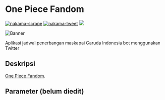 # One Piece Fandom

[![nakama-scrape](https://github.com/alfanugraha/onepiece/actions/workflows/nakama-scrape.yml/badge.svg)](https://github.com/alfanugraha/onepiece/actions/workflows/nakama-scrape.yml) [![nakama-tweet](https://github.com/alfanugraha/onepiece/actions/workflows/nakama-tweet.yml/badge.svg)](https://github.com/alfanugraha/onepiece/actions/workflows/nakama-tweet.yml) [![](https://img.shields.io/badge/Twitter-@onepiececharbot-white?style=flat&labelColor=blue&logo=Twitter&logoColor=white)](https://twitter.com/onepiececharbot)

![Banner](https://onepiece.fandom.com/wiki/List_of_Canon_Characters?file=Chapter_863.png "Banner")

Aplikasi jadwal penerbangan maskapai Garuda Indonesia bot menggunakan Twitter

## Deskripsi

[One Piece Fandom](https://onepiece.fandom.com/wiki/List_of_Canon_Characters).

## Parameter (belum diedit)

